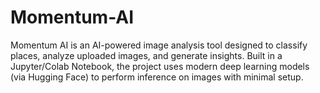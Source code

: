 # Momentum-AI

Momentum AI is an AI-powered image analysis tool designed to classify places, analyze uploaded images, and generate insights. Built in a Jupyter/Colab Notebook, the project uses modern deep learning models (via Hugging Face) to perform inference on images with minimal setup.
